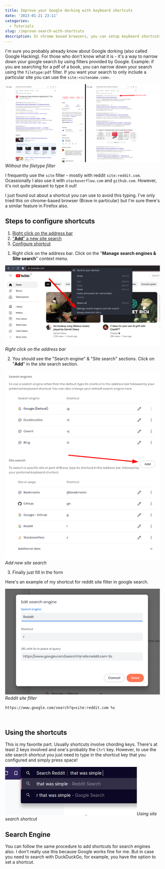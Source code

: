 ```yaml
---
title: Improve your Google dorking with keyboard shortcuts
date: '2023-01-21 23:11'
categories:
  - Tutorials
slug: /improve-search-with-shortcuts
description: In chrome based browsers, you can setup keyboard shortcuts for site search & search engines.
---
```


I'm sure you probably already know about Google dorking (also called Google Hacking). For those who don't know what it is - it's a way to narrow down your google search by using filters provided by Google. Example: if you are searching for a pdf of a book, you can narrow down your search using the `filetype:pdf` filter. If you want your search to only include a particular site you can use the `site:<sitename.com>`.

![Without the filetype filter](./google-dork-compare.png)_Without the filetype filter_

I frequently use the `site` filter - mostly with reddit `site:reddit.com`. Ocassionally I also use it with `stackoverflow.com` and `github.com`. However, it's not quite pleasant to type it out!

I just found out about a shortcut you can use to avoid this typing. I've only tried this on chrome-based browser (Brave in particular) but I'm sure there's a similar feature in Firefox also.

## Steps to configure shortcuts

<div class="table-of-contents">

1. [Right click on the address bar](#address-bar)
2. ["**Add**" a new site search](#add)
3. [Configure shortcut](#configure)

</div>

1. Right click on the address bar. Click on the "**Manage search engines & Site search**" context menu. <a name="address-bar"></a>

![Right click on the address bar](./right-click-on-address-bar.png)_Right click on the address bar_

2. You should see the "Search engine" & "Site search" sections. Click on "**Add**" in the site search section. <a name="add"></a>

![Add new site search](./add-site-search-chrome.png)_Add new site search_

3. Finally just fill in the form <a name="configure"></a>

Here's an example of my shortcut for reddit site filter in google search.

![Reddit site filter](./google-reddit-site-search.png)_Reddit site filter_

```
https://www.google.com/search?q=site:reddit.com %s
```

</br>

## Using the shortcuts

This is my favorite part. Usually shortcuts involve chording keys. There's at least 2 keys involved and one's probably the `Ctrl` key. However, to use the site search shortcut you just need to type in the shortcut key that you configured and simply press space!

![Using site search shortcut](./site-search-with-shortcut.png)_Using site search shortcut_

## Search Engine

You can follow the same procedure to add shortcuts for search engines also. I don't really use this because Google works fine for me. But in case you need to search with DuckDuckGo, for example, you have the option to set a shortcut.
